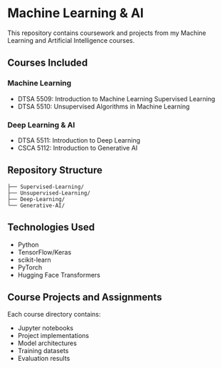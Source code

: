 # Machine Learning & AI

This repository contains coursework and projects from my Machine Learning and Artificial Intelligence courses.

## Courses Included

### Machine Learning
- DTSA 5509: Introduction to Machine Learning Supervised Learning
- DTSA 5510: Unsupervised Algorithms in Machine Learning

### Deep Learning & AI
- DTSA 5511: Introduction to Deep Learning
- CSCA 5112: Introduction to Generative AI

## Repository Structure

```
├── Supervised-Learning/
├── Unsupervised-Learning/
├── Deep-Learning/
└── Generative-AI/
```

## Technologies Used
- Python
- TensorFlow/Keras
- scikit-learn
- PyTorch
- Hugging Face Transformers

## Course Projects and Assignments
Each course directory contains:
- Jupyter notebooks
- Project implementations
- Model architectures
- Training datasets
- Evaluation results
